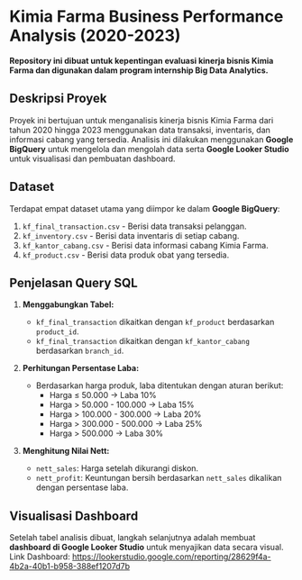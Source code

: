 # Kimia Farma Business Performance Analysis (2020-2023)

**Repository ini dibuat untuk kepentingan evaluasi kinerja bisnis Kimia Farma dan digunakan dalam program internship Big Data Analytics.**

## Deskripsi Proyek
Proyek ini bertujuan untuk menganalisis kinerja bisnis Kimia Farma dari tahun 2020 hingga 2023 menggunakan data transaksi, inventaris, dan informasi cabang yang tersedia. Analisis ini dilakukan menggunakan **Google BigQuery** untuk mengelola dan mengolah data serta **Google Looker Studio** untuk visualisasi dan pembuatan dashboard.

## Dataset
Terdapat empat dataset utama yang diimpor ke dalam **Google BigQuery**:
1. `kf_final_transaction.csv` - Berisi data transaksi pelanggan.
2. `kf_inventory.csv` - Berisi data inventaris di setiap cabang.
3. `kf_kantor_cabang.csv` - Berisi data informasi cabang Kimia Farma.
4. `kf_product.csv` - Berisi data produk obat yang tersedia.

## Penjelasan Query SQL
1. **Menggabungkan Tabel:**
   - `kf_final_transaction` dikaitkan dengan `kf_product` berdasarkan `product_id`.
   - `kf_final_transaction` dikaitkan dengan `kf_kantor_cabang` berdasarkan `branch_id`.

2. **Perhitungan Persentase Laba:**
   - Berdasarkan harga produk, laba ditentukan dengan aturan berikut:
     - Harga ≤ 50.000 → Laba 10%
     - Harga > 50.000 - 100.000 → Laba 15%
     - Harga > 100.000 - 300.000 → Laba 20%
     - Harga > 300.000 - 500.000 → Laba 25%
     - Harga > 500.000 → Laba 30%

3. **Menghitung Nilai Nett:**
   - `nett_sales`: Harga setelah dikurangi diskon.
   - `nett_profit`: Keuntungan bersih berdasarkan `nett_sales` dikalikan dengan persentase laba.

## Visualisasi Dashboard
Setelah tabel analisis dibuat, langkah selanjutnya adalah membuat **dashboard di Google Looker Studio** untuk menyajikan data secara visual.
Link Dashboard: https://lookerstudio.google.com/reporting/28629f4a-4b2a-40b1-b958-388ef1207d7b




